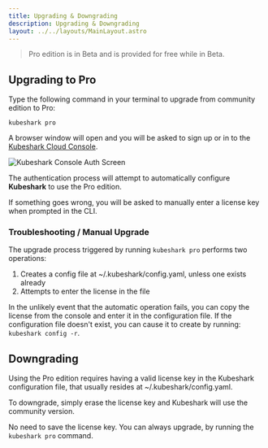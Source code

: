 ```yaml
---
title: Upgrading & Downgrading
description: Upgrading & Downgrading
layout: ../../layouts/MainLayout.astro
---
```

> Pro edition is in Beta and is provided for free while in Beta.

## Upgrading to Pro

Type the following command in your terminal to upgrade from community edition to Pro:

```shell
kubeshark pro
```

A browser window will open and you will be asked to sign up or in to the [Kubeshark Cloud Console](https://console.kubeshark.co).

![Kubeshark Console Auth Screen](/auth.png)

The authentication process will attempt to automatically configure **Kubeshark** to use the Pro edition.

If something goes wrong, you will be asked to manually enter a license key when prompted in the CLI.

### Troubleshooting / Manual Upgrade

The upgrade process triggered by running `kubeshark pro` performs two operations:
1. Creates a config file at ~/.kubeshark/config.yaml, unless one exists already
2. Attempts to enter the license in the file

In the unlikely event that the automatic operation fails, you can copy the license from the console and enter it in the configuration file. If the configuration file doesn't exist, you can cause it to create by running: `kubeshark config -r`.

## Downgrading

Using the Pro edition requires having a valid license key in the Kubeshark configuration file, that usually resides at ~/.kubeshark/config.yaml.

To downgrade, simply erase the license key and Kubeshark will use the community version.

No need to save the license key. You can always upgrade, by running the `kubeshark pro` command.




